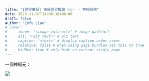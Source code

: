 ```yaml
---
title: "[課程筆記] 機器學習概論（七） - 神經網路"
date: 2023-11-07T14:08:16+08:00
draft: false
author: "Enfu Liao"
# cover:
#     image: "<image path/url>" # image path/url
#     alt: "<alt text>" # alt text
#     caption: "<text>" # display caption under cover
#     relative: false # when using page bundles set this to true
#     hidden: true # only hide on current single page
---
```


一個神經元：

![](https://external-content.duckduckgo.com/iu/?u=https%3A%2F%2Fi.stack.imgur.com%2F7mTvt.jpg&f=1&nofb=1&ipt=03eda6f6878812c2168004c7f1f8fd9a9da541c6334a414e109d6979ef0cb3e5&ipo=images)